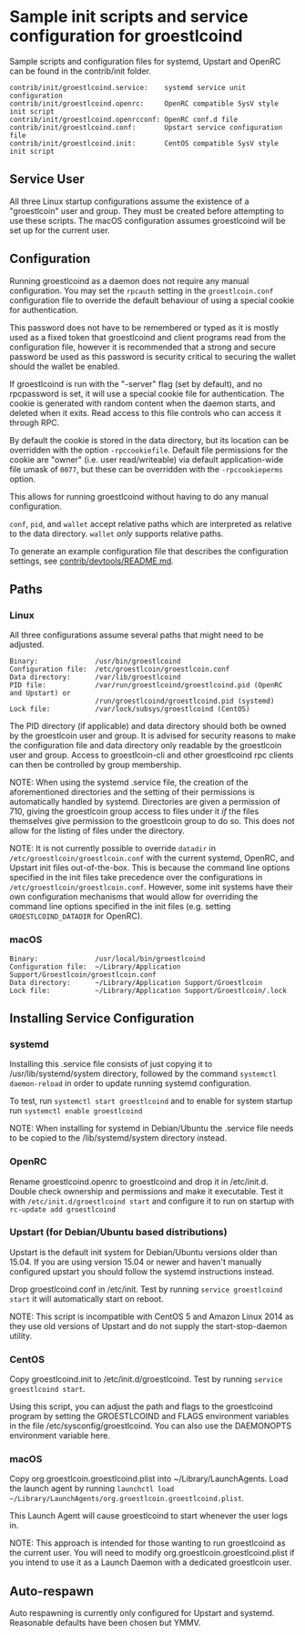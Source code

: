 Sample init scripts and service configuration for groestlcoind
==========================================================

Sample scripts and configuration files for systemd, Upstart and OpenRC
can be found in the contrib/init folder.

    contrib/init/groestlcoind.service:    systemd service unit configuration
    contrib/init/groestlcoind.openrc:     OpenRC compatible SysV style init script
    contrib/init/groestlcoind.openrcconf: OpenRC conf.d file
    contrib/init/groestlcoind.conf:       Upstart service configuration file
    contrib/init/groestlcoind.init:       CentOS compatible SysV style init script

Service User
---------------------------------

All three Linux startup configurations assume the existence of a "groestlcoin" user
and group.  They must be created before attempting to use these scripts.
The macOS configuration assumes groestlcoind will be set up for the current user.

Configuration
---------------------------------

Running groestlcoind as a daemon does not require any manual configuration. You may
set the `rpcauth` setting in the `groestlcoin.conf` configuration file to override
the default behaviour of using a special cookie for authentication.

This password does not have to be remembered or typed as it is mostly used
as a fixed token that groestlcoind and client programs read from the configuration
file, however it is recommended that a strong and secure password be used
as this password is security critical to securing the wallet should the
wallet be enabled.

If groestlcoind is run with the "-server" flag (set by default), and no rpcpassword is set,
it will use a special cookie file for authentication. The cookie is generated with random
content when the daemon starts, and deleted when it exits. Read access to this file
controls who can access it through RPC.

By default the cookie is stored in the data directory, but its location can be
overridden with the option `-rpccookiefile`. Default file permissions for the
cookie are "owner" (i.e. user read/writeable) via default application-wide file
umask of `0077`, but these can be overridden with the `-rpccookieperms` option.

This allows for running groestlcoind without having to do any manual configuration.

`conf`, `pid`, and `wallet` accept relative paths which are interpreted as
relative to the data directory. `wallet` *only* supports relative paths.

To generate an example configuration file that describes the configuration settings,
see [contrib/devtools/README.md](../contrib/devtools/README.md#gen-groestlcoin-confsh).

Paths
---------------------------------

### Linux

All three configurations assume several paths that might need to be adjusted.

    Binary:              /usr/bin/groestlcoind
    Configuration file:  /etc/groestlcoin/groestlcoin.conf
    Data directory:      /var/lib/groestlcoind
    PID file:            /var/run/groestlcoind/groestlcoind.pid (OpenRC and Upstart) or
                         /run/groestlcoind/groestlcoind.pid (systemd)
    Lock file:           /var/lock/subsys/groestlcoind (CentOS)

The PID directory (if applicable) and data directory should both be owned by the
groestlcoin user and group. It is advised for security reasons to make the
configuration file and data directory only readable by the groestlcoin user and
group. Access to groestlcoin-cli and other groestlcoind rpc clients can then be
controlled by group membership.

NOTE: When using the systemd .service file, the creation of the aforementioned
directories and the setting of their permissions is automatically handled by
systemd. Directories are given a permission of 710, giving the groestlcoin group
access to files under it _if_ the files themselves give permission to the
groestlcoin group to do so. This does not allow
for the listing of files under the directory.

NOTE: It is not currently possible to override `datadir` in
`/etc/groestlcoin/groestlcoin.conf` with the current systemd, OpenRC, and Upstart init
files out-of-the-box. This is because the command line options specified in the
init files take precedence over the configurations in
`/etc/groestlcoin/groestlcoin.conf`. However, some init systems have their own
configuration mechanisms that would allow for overriding the command line
options specified in the init files (e.g. setting `GROESTLCOIND_DATADIR` for
OpenRC).

### macOS

    Binary:              /usr/local/bin/groestlcoind
    Configuration file:  ~/Library/Application Support/Groestlcoin/groestlcoin.conf
    Data directory:      ~/Library/Application Support/Groestlcoin
    Lock file:           ~/Library/Application Support/Groestlcoin/.lock

Installing Service Configuration
-----------------------------------

### systemd

Installing this .service file consists of just copying it to
/usr/lib/systemd/system directory, followed by the command
`systemctl daemon-reload` in order to update running systemd configuration.

To test, run `systemctl start groestlcoind` and to enable for system startup run
`systemctl enable groestlcoind`

NOTE: When installing for systemd in Debian/Ubuntu the .service file needs to be copied to the /lib/systemd/system directory instead.

### OpenRC

Rename groestlcoind.openrc to groestlcoind and drop it in /etc/init.d.  Double
check ownership and permissions and make it executable.  Test it with
`/etc/init.d/groestlcoind start` and configure it to run on startup with
`rc-update add groestlcoind`

### Upstart (for Debian/Ubuntu based distributions)

Upstart is the default init system for Debian/Ubuntu versions older than 15.04. If you are using version 15.04 or newer and haven't manually configured upstart you should follow the systemd instructions instead.

Drop groestlcoind.conf in /etc/init.  Test by running `service groestlcoind start`
it will automatically start on reboot.

NOTE: This script is incompatible with CentOS 5 and Amazon Linux 2014 as they
use old versions of Upstart and do not supply the start-stop-daemon utility.

### CentOS

Copy groestlcoind.init to /etc/init.d/groestlcoind. Test by running `service groestlcoind start`.

Using this script, you can adjust the path and flags to the groestlcoind program by
setting the GROESTLCOIND and FLAGS environment variables in the file
/etc/sysconfig/groestlcoind. You can also use the DAEMONOPTS environment variable here.

### macOS

Copy org.groestlcoin.groestlcoind.plist into ~/Library/LaunchAgents. Load the launch agent by
running `launchctl load ~/Library/LaunchAgents/org.groestlcoin.groestlcoind.plist`.

This Launch Agent will cause groestlcoind to start whenever the user logs in.

NOTE: This approach is intended for those wanting to run groestlcoind as the current user.
You will need to modify org.groestlcoin.groestlcoind.plist if you intend to use it as a
Launch Daemon with a dedicated groestlcoin user.

Auto-respawn
-----------------------------------

Auto respawning is currently only configured for Upstart and systemd.
Reasonable defaults have been chosen but YMMV.
